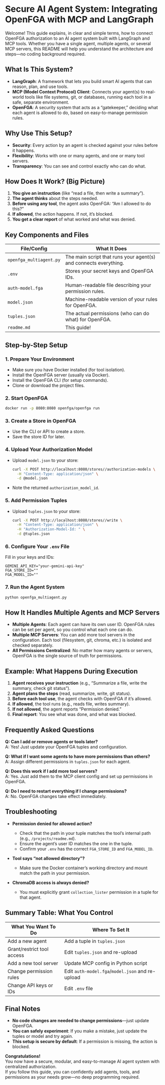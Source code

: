 # Secure AI Agent System: Integrating OpenFGA with MCP and LangGraph

Welcome! This guide explains, in clear and simple terms, how to connect OpenFGA authorization to an AI agent system built with LangGraph and MCP tools. Whether you have a single agent, multiple agents, or several MCP servers, this README will help you understand the architecture and steps—no coding background required.

## What Is This System?

- **LangGraph**: A framework that lets you build smart AI agents that can reason, plan, and use tools.
- **MCP (Model Context Protocol) Client**: Connects your agent(s) to real-world tools like file systems, git, or databases, running each tool in a safe, separate environment.
- **OpenFGA**: A security system that acts as a “gatekeeper,” deciding what each agent is allowed to do, based on easy-to-manage permission rules.

## Why Use This Setup?

- **Security**: Every action by an agent is checked against your rules before it happens.
- **Flexibility**: Works with one or many agents, and one or many tool servers.
- **Transparency**: You can see and control exactly who can do what.

## How Does It Work? (Big Picture)

1. **You give an instruction** (like “read a file, then write a summary”).
2. **The agent thinks** about the steps needed.
3. **Before using any tool**, the agent asks OpenFGA: “Am I allowed to do this?”
4. **If allowed**, the action happens. If not, it’s blocked.
5. **You get a clear report** of what worked and what was denied.

## Key Components and Files

| File/Config           | What It Does                                                      |
|-----------------------|-------------------------------------------------------------------|
| `openfga_multiagent.py` | The main script that runs your agent(s) and connects everything. |
| `.env`                | Stores your secret keys and OpenFGA IDs.                          |
| `auth-model.fga`      | Human-readable file describing your permission rules.              |
| `model.json`          | Machine-readable version of your rules for OpenFGA.               |
| `tuples.json`         | The actual permissions (who can do what) for OpenFGA.             |
| `readme.md`           | This guide!                                                       |

## Step-by-Step Setup

### 1. Prepare Your Environment

- Make sure you have Docker installed (for tool isolation).
- Install the OpenFGA server (usually via Docker).
- Install the OpenFGA CLI (for setup commands).
- Clone or download the project files.

### 2. Start OpenFGA

```sh
docker run -p 8080:8080 openfga/openfga run
```

### 3. Create a Store in OpenFGA

- Use the CLI or API to create a store.
- Save the store ID for later.

### 4. Upload Your Authorization Model

- Upload `model.json` to your store:
  ```sh
  curl -X POST http://localhost:8080/stores//authorization-models \
    -H "Content-Type: application/json" \
    -d @model.json
  ```
- Note the returned `authorization_model_id`.

### 5. Add Permission Tuples

- Upload `tuples.json` to your store:
  ```sh
  curl -X POST http://localhost:8080/stores//write \
    -H "Content-Type: application/json" \
    -H "Authorization-Model-Id: " \
    -d @tuples.json
  ```

### 6. Configure Your `.env` File

Fill in your keys and IDs:

```env
GEMINI_API_KEY="your-gemini-api-key"
FGA_STORE_ID=""
FGA_MODEL_ID=""
```

### 7. Run the Agent System

```sh
python openfga_multiagent.py
```

## How It Handles Multiple Agents and MCP Servers

- **Multiple Agents**: Each agent can have its own user ID. OpenFGA rules can be set per agent, so you control what each one can do.
- **Multiple MCP Servers**: You can add more tool servers in the configuration. Each tool (filesystem, git, chroma, etc.) is isolated and checked separately.
- **All Permissions Centralized**: No matter how many agents or servers, OpenFGA is the single source of truth for permissions.

## Example: What Happens During Execution

1. **Agent receives your instruction** (e.g., “Summarize a file, write the summary, check git status”).
2. **Agent plans the steps** (read, summarize, write, git status).
3. **Before each tool use**, the agent checks with OpenFGA if it’s allowed.
4. **If allowed**, the tool runs (e.g., reads file, writes summary).
5. **If not allowed**, the agent reports “Permission denied.”
6. **Final report**: You see what was done, and what was blocked.

## Frequently Asked Questions

**Q: Can I add or remove agents or tools later?**  
A: Yes! Just update your OpenFGA tuples and configuration.

**Q: What if I want some agents to have more permissions than others?**  
A: Assign different permissions in `tuples.json` for each agent.

**Q: Does this work if I add more tool servers?**  
A: Yes. Just add them to the MCP client config and set up permissions in OpenFGA.

**Q: Do I need to restart everything if I change permissions?**  
A: No. OpenFGA changes take effect immediately.

## Troubleshooting

- **Permission denied for allowed action?**
  - Check that the path in your tuple matches the tool’s internal path (e.g., `/projects/readme.md`).
  - Ensure the agent’s user ID matches the one in the tuple.
  - Confirm your `.env` has the correct `FGA_STORE_ID` and `FGA_MODEL_ID`.

- **Tool says “not allowed directory”?**
  - Make sure the Docker container’s working directory and mount match the path in your permission.

- **ChromaDB access is always denied?**
  - You must explicitly grant `collection_lister` permission in a tuple for that agent.

## Summary Table: What You Control

| What You Want To Do                         | Where To Set It           |
|---------------------------------------------|---------------------------|
| Add a new agent                             | Add a tuple in `tuples.json` |
| Grant/restrict tool access                  | Edit `tuples.json` and re-upload |
| Add a new tool server                       | Update MCP config in Python script |
| Change permission rules                     | Edit `auth-model.fga`/`model.json` and re-upload |
| Change API keys or IDs                      | Edit `.env` file          |

## Final Notes

- **No code changes are needed to change permissions**—just update OpenFGA.
- **You can safely experiment**: If you make a mistake, just update the tuples or model and try again.
- **This setup is secure by default**: If a permission is missing, the action is blocked.

**Congratulations!**  
You now have a secure, modular, and easy-to-manage AI agent system with centralized authorization.  
If you follow this guide, you can confidently add agents, tools, and permissions as your needs grow—no deep programming required.
